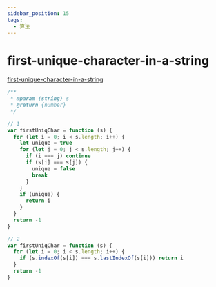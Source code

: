 ```yaml
---
sidebar_position: 15
tags:
  - 算法
---
```


# first-unique-character-in-a-string

[first-unique-character-in-a-string](https://leetcode.com/problems/first-unique-character-in-a-string/)

```js
/**
 * @param {string} s
 * @return {number}
 */

// 1
var firstUniqChar = function (s) {
  for (let i = 0; i < s.length; i++) {
    let unique = true
    for (let j = 0; j < s.length; j++) {
      if (i === j) continue
      if (s[i] === s[j]) {
        unique = false
        break
      }
    }
    if (unique) {
      return i
    }
  }
  return -1
}

// 2
var firstUniqChar = function (s) {
  for (let i = 0; i < s.length; i++) {
    if (s.indexOf(s[i]) === s.lastIndexOf(s[i])) return i
  }
  return -1
}
```
